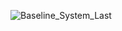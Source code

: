 ![Baseline_System_Last](https://user-images.githubusercontent.com/88126124/201822323-d5b76a40-dd33-44f9-8a04-45d43f414965.png)
